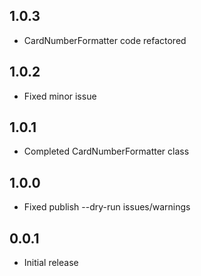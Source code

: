 ## 1.0.3

* CardNumberFormatter code refactored

## 1.0.2

* Fixed minor issue


## 1.0.1

* Completed CardNumberFormatter class


## 1.0.0

* Fixed publish --dry-run issues/warnings


## 0.0.1

* Initial release
